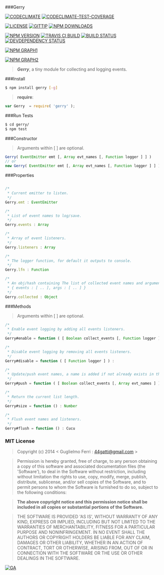 ###Gerry

[![CODECLIMATE](http://img.shields.io/codeclimate/github/rootslab/gerry.svg?style=flat)](https://codeclimate.com/github/rootslab/gerry)
[![CODECLIMATE-TEST-COVERAGE](http://img.shields.io/codeclimate/coverage/github/rootslab/gerry.svg?style=flat)](https://codeclimate.com/github/rootslab/gerry)

[![LICENSE](http://img.shields.io/badge/license-MIT-blue.svg?style=flat)](https://github.com/rootslab/gerry#mit-license)
[![GITTIP](http://img.shields.io/gittip/rootslab.svg?style=flat)](https://www.gittip.com/rootslab/)
[![NPM DOWNLOADS](http://img.shields.io/npm/dm/gerry.svg?style=flat)](http://npm-stat.com/charts.html?package=gerry)

[![NPM VERSION](http://img.shields.io/npm/v/gerry.svg?style=flat)](https://www.npmjs.org/package/gerry)
[![TRAVIS CI BUILD](http://img.shields.io/travis/rootslab/gerry.svg?style=flat)](http://travis-ci.org/rootslab/gerry)
[![BUILD STATUS](http://img.shields.io/david/rootslab/gerry.svg?style=flat)](https://david-dm.org/rootslab/gerry)
[![DEVDEPENDENCY STATUS](http://img.shields.io/david/dev/rootslab/gerry.svg?style=flat)](https://david-dm.org/rootslab/gerry#info=devDependencies)

[![NPM GRAPH1](https://nodei.co/npm-dl/gerry.png)](https://nodei.co/npm/gerry/)

[![NPM GRAPH2](https://nodei.co/npm/gerry.png?downloads=true&downloadRank=true&stars=true)](https://nodei.co/npm/gerry/)

> **_Gerry_**, a tiny module for collecting and logging events.

###Install

```bash
$ npm install gerry [-g]
```

> __require__:

```javascript
var Gerry  = require( 'gerry' );
```

###Run Tests

```bash
$ cd gerry/
$ npm test
```

###Constructor

> Arguments within [ ] are optional.

```javascript
Gerry( EventEmitter emt [, Array evt_names [, Function logger ] ] )
// or
new Gerry( EventEmitter emt [, Array evt_names [, Function logger ] ] )
```

###Properties

```javascript

/*
 * Current emitter to listen.
 */
Gerry.emt : EventEmitter

/*
 * List of event names to log/save.
 */
Gerry.events : Array

/*
 * Array of event listeners.
 */
Gerry.listeners : Array

/*
 * The logger function, for default it outputs to console.
 */
Gerry.lfn : Function

/*
 * An obj/hash containing The list of collected event names and arguments.
 * { events : [ .. ], args : [ .. ] }
 */
Gerry.collected : Object
```

###Methods

> Arguments within [ ] are optional.

```javascript
/*
 * Enable event logging by adding all events listeners.
 */
Gerry#enable = function ( [ Boolean collect_events [, Function logger ] ] ) :

/*
 * Disable event logging by removing all events listeners.
 */
Gerry#disable = function ( [ Function logger ] ) :

/*
 * Update/push event names, a name is added if not already exists in the list.
 */
Gerry#push = function ( [ Boolean collect_events [, Array evt_names ] ] ) : Number

/*
 * Return the current list length.
 */
Gerry#size = function () : Number

/*
 * Flush event names and listeners.
 */
Gerry#flush = function () : Cucu
```

### MIT License

> Copyright (c) 2014 &lt; Guglielmo Ferri : 44gatti@gmail.com &gt;

> Permission is hereby granted, free of charge, to any person obtaining
> a copy of this software and associated documentation files (the
> 'Software'), to deal in the Software without restriction, including
> without limitation the rights to use, copy, modify, merge, publish,
> distribute, sublicense, and/or sell copies of the Software, and to
> permit persons to whom the Software is furnished to do so, subject to
> the following conditions:

> __The above copyright notice and this permission notice shall be
> included in all copies or substantial portions of the Software.__

> THE SOFTWARE IS PROVIDED 'AS IS', WITHOUT WARRANTY OF ANY KIND,
> EXPRESS OR IMPLIED, INCLUDING BUT NOT LIMITED TO THE WARRANTIES OF
> MERCHANTABILITY, FITNESS FOR A PARTICULAR PURPOSE AND NONINFRINGEMENT.
> IN NO EVENT SHALL THE AUTHORS OR COPYRIGHT HOLDERS BE LIABLE FOR ANY
> CLAIM, DAMAGES OR OTHER LIABILITY, WHETHER IN AN ACTION OF CONTRACT,
> TORT OR OTHERWISE, ARISING FROM, OUT OF OR IN CONNECTION WITH THE
> SOFTWARE OR THE USE OR OTHER DEALINGS IN THE SOFTWARE.

[![GA](https://ga-beacon.appspot.com/UA-53998692-1/gerry/Readme?pixel)](https://github.com/igrigorik/ga-beacon)